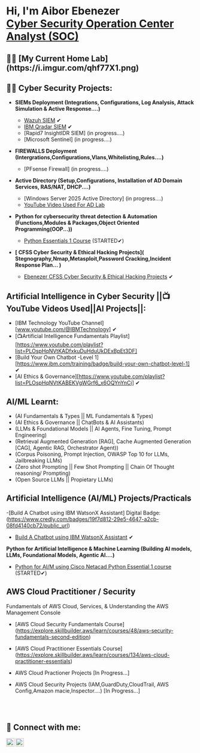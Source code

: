<h1>Hi, I'm Aibor Ebenezer <br/> <a href="https://www.linkedin.com/in/ebenezer-aibor-454257225">Cyber Security Operation Center Analyst (SOC)</a>

<h2>👨‍💻 [My Current Home Lab] (https://i.imgur.com/qhf77X1.png)</h2>

<h2>👨‍💻 Cyber Security Projects:</h2>

- <b>SIEMs Deployment (Integrations, Configurations, Log Analysis, Attack Simulation & Active Response....)</b>
  - [Wazuh SIEM](https://github.com/EeBbEeNn/Wazuh-SIEM-LAB) ✔
  - [IBM Qradar SIEM](https://github.com/EeBbEeNn/IBM-Qradar-CE-/tree/main) ✔
  - [Rapid7 InsightIDR SIEM] (in progress....)
  - [Microsoft Sentinel] (in progress....)
 
- <b>FIREWALLS Deployment (Intergrations,Configurations,Vlans,Whitelisting,Rules....)</b>
  - [PFsense Firewall] (in progress....)
 
- <b>Active Directory (Setup,Configurations, Installation of AD Domain Services, RAS/NAT, DHCP....)</b>
  - [Windows Server 2025 Active Directory] (in progress....)
  - [YouTube Video Used For AD Lab](https://youtu.be/MHsI8hJmggI?si=AfHeTYIlmSp6Q0VO)
 
- <b>Python for cybersecurity threat detection & Automation (Functions,Modules & Packages,Object Oriented Programming(OOP...))</b>
  - [Python Essentials 1 Course](https://www.netacad.com/courses/python-essentials-1?courseLang=en-US) (STARTED✔)

- <b>[ CFSS Cyber Security & Ethical Hacking Projects]( Stegnography,Nmap,Metasploit,Password Cracking,Incident Response Plan... )</b>
   - [Ebenezer CFSS Cyber Security & Ethical Hacking Projects](https://docs.google.com/document/d/1xZXMpvTM2Njc-i0n90gyS0P0-eO0On5w9BvkFAiA5xI/edit?usp=drive_link) ✔

<h2> Artificial Intelligence in Cyber Security ||📺YouTube Videos Used||AI Projects||:</h2>

- [IBM Technology YouTube Channel] [www.youtube.com/@IBMTechnology] ✔
- [📺Artificial Intelligence Fundamentals Playlist] [https://www.youtube.com/playlist?list=PLOspHqNVtKADfxkuDuHduUkDExBpEt3DF]
- [Build Your Own Chatbot -Level 1][https://www.ibm.com/training/badge/build-your-own-chatbot-level-1] ✔
- [AI Ethics & Governance][https://www.youtube.com/playlist?list=PLOspHqNVtKABEKVgWGrf6_x6OQYnYnCi] ✔


<h2>AI/ML Learnt:</h2>

  - (AI Fundamentals & Types || ML Fundamentals & Types)
  - (AI Ethics & Governance || ChatBots & AI Assistants)
  - (LLMs & Foundational Models || AI Agents, Fine Tuning, Prompt Engineering)
  - (Retrieval Augmented Generation [RAG], Cache Augmented Generation [CAG], Agentic RAG, Orchestrator Agent))
  - (Corpus Poisoning, Prompt Injection, OWASP Top 10 for LLMs, Jailbreaking LLMs)
  - (Zero shot Prompting || Few Shot Prompting || Chain Of Thought reasoning/ Prompting)
  - (Open Source LLMs || Propietary LLMs)

<h2> Artificial Intelligence (AI/ML) Projects/Practicals </h2>

  -[Build A Chatbot using IBM WatsonX Assistant] Digital Badge: (https://www.credly.com/badges/19f7d812-29e5-4647-a2cb-08fd4140cb72/public_url)

  - [Build A Chatbot using IBM WatsonX Assistant](https://github.com/EeBbEeNn/IBM-Build-Your-Own-ChatBot-Course-Lab) ✔


<b>Python for Artificial Intelligence & Machine Learning (Building AI models, LLMs, Foundational Models, Agentic AI....)</b>
  - [Python for AI/M  using Cisco Netacad Python Essential 1 course](https://www.netacad.com/courses/python-essentials-1?courseLang=en-US) (STARTED✔)



<h2> AWS Cloud Practitioner / Security </h2>
  <p> Fundamentals of AWS Cloud, Services, & Understanding the AWS Management Console </p>
  
  - [AWS Cloud Security Fundamentals Course] (https://explore.skillbuilder.aws/learn/courses/48/aws-security-fundamentals-second-edition)
  - [AWS Cloud Practitioner Essentials Course] (https://explore.skillbuilder.aws/learn/courses/134/aws-cloud-practitioner-essentials)
  - AWS Cloud Practioner Projects [In Progress...]
    
  - AWS Cloud Security Projects (IAM,GuardDuty,CloudTrail, AWS Config,Amazon macie,Inspector....) [In Progress...]
    
<br></br>

<h2> 🤳 Connect with me:</h2>


[<img align="left" alt="Ebenezer_A_U | Twitter" width="22px" src="https://cdn.jsdelivr.net/npm/simple-icons@v3/icons/twitter.svg" />][twitter]
[<img align="left" alt="Ebenezer-Aibor| LinkedIn" width="22px" src="https://cdn.jsdelivr.net/npm/simple-icons@v3/icons/linkedin.svg" />][linkedin]


[twitter]: https://x.com/Ebenezer_A_U
[linkedin]:https://www.linkedin.com/in/ebenezer-aibor-454257225/

